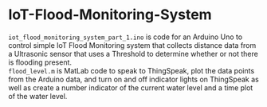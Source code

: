 # IoT-Flood-Monitoring-System
`iot_flood_monitoring_system_part_1.ino` is code for an Arduino Uno to control simple IoT Flood Monitoring system that collects distance data from a Ultrasonic sensor that uses a Threshold to determine whether or not there is flooding present.  
`flood_level.m` is MatLab code to speak to ThingSpeak, plot the data points from the Arduino data, and turn on and off indicator lights on ThingSpeak as well as create a number indicator of the current water level and a time plot of the water level.
